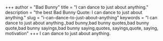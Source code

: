 +++
author = "Bad Bunny"
title = "I can dance to just about anything."
description = "the best Bad Bunny Quote: I can dance to just about anything."
slug = "i-can-dance-to-just-about-anything"
keywords = "I can dance to just about anything.,bad bunny,bad bunny quotes,bad bunny quote,bad bunny sayings,bad bunny saying,quotes, sayings,quote, saying, motivation"
+++
I can dance to just about anything.
